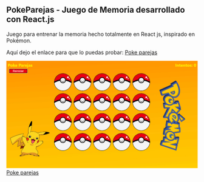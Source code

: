 ## PokeParejas - Juego de Memoria desarrollado con React.js

Juego para entrenar la memoria hecho totalmente en React js, inspirado en Pokémon.

Aquí dejo el enlace para que lo puedas probar:
[Poke parejas](https://thelordseba.github.io/PokePareja//)

![github-small](https://github.com/thelordseba/PokePareja/blob/master/src/images/Pokeparejas.png )
[Poke parejas](https://thelordseba.github.io/PokePareja/)



